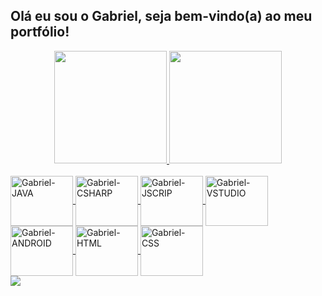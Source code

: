 ## Olá eu sou o Gabriel, seja bem-vindo(a) ao meu portfólio!
<div align="center">
  <a href="https://github.com/Gabriel-LSantos">
  <img height="180em" src="https://github-readme-stats.vercel.app/api?username=Gabriel-LSantos&show_icons=true&theme=dracula&include_all_commits=true&count_private=true"/>
  <img height="180em" src="https://github-readme-stats.vercel.app/api/top-langs/?username=Gabriel-LSantos&layout=compact&langs_count=7&theme=dark"/>
</div>

<div style= "display: inline_block"><br>
	 <img align="center" alt="Gabriel-JAVA" height="80" width="100" src="https://icongr.am/devicon/java-original-wordmark.svg">
	 <img align="center" alt="Gabriel-CSHARP" height="80" width="100" src="https://icongr.am/devicon/csharp-original.svg">
	 <img align="center" alt="Gabriel-JSCRIP" height="80" width="100" src="https://icongr.am/devicon/javascript-original.svg">
	 <img align="center" alt="Gabriel-VSTUDIO" height="80" width="100" src="https://icongr.am/devicon/visualstudio-plain.svg">
 	 <img align="center" alt="Gabriel-ANDROID" height="80" width="100" src="https://icongr.am/devicon/android-original.svg">
	 <img align="center" alt="Gabriel-HTML" height="80" width="100" src="https://icongr.am/devicon/html5-original-wordmark.svg">
         <img align="center" alt="Gabriel-CSS" height="80" width="100" src="https://icongr.am/devicon/css3-original-wordmark.svg">

 </div>

	
<div> 
  <a href="https://www.linkedin.com/in/gabriel-l-a3b304176" target="_blank"><img src="https://img.shields.io/badge/-LinkedIn-%230077B5?style=for-the-badge&logo=linkedin&logoColor=white" target="_blank"></a> 

</div>
